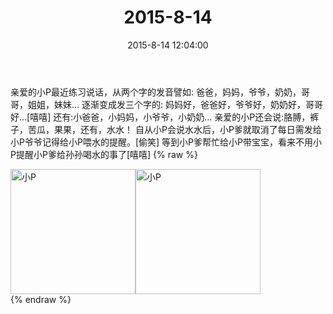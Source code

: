 ﻿---
title: "2015-8-14"
date: 2015-8-14 12:04:00
tags:
categories: 妈妈
---
亲爱的小P最近练习说话，从两个字的发音譬如:
爸爸，妈妈，爷爷，奶奶，哥哥，姐姐，妹妹…
逐渐变成发三个字的:
妈妈好，爸爸好，爷爷好，奶奶好，哥哥好…[嘻嘻]
还有:小爸爸，小妈妈，小爷爷，小奶奶…
亲爱的小P还会说:胳膊，裤子，苦瓜，果果，还有，水水！
自从小P会说水水后，小P爹就取消了每日需发给小P爷爷记得给小P喂水的提醒。[偷笑]
等到小P爹帮忙给小P带宝宝，看来不用小P提醒小P爹给孙孙喝水的事了[嘻嘻]
{% raw %}
<div style="width:500 px">
<div style="float:left; width:100 px"><img src="/images/微信图片_20171011102907.jpg" width="200" alt="小P"></div>
<div style="float:left; width:100 px"><img src="/images/微信图片_20171011102918.jpg" width="200" alt="小P"></div>
<div style="clear:both"></div>
</div>
{% endraw %}